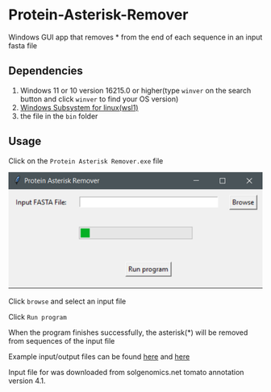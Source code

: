 # Protein-Asterisk-Remover
Windows GUI app that removes * from the end of each sequence in an input fasta file

## Dependencies

1. Windows 11 or 10 version 16215.0 or higher(type `winver` on the search button and click `winver` to find your OS version)
2. [Windows Subsystem for linux(wsl1)](INSTALL.md)
3. the file in the `bin` folder

## Usage 

Click on the `Protein Asterisk Remover.exe` file

![](img/1.png)

Click `browse` and select an input file

Click `Run program` 

When the program finishes successfully, the asterisk(*) will be removed from sequences of the input file

Example input/output files can be found [here](data/input/ITAG4.1_proteins.fasta) and [here](data/output/ITAG4.1_proteins.fasta) 

Input file for was downloaded from solgenomics.net tomato annotation version 4.1.

